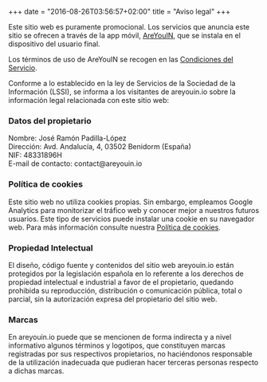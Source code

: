 +++
date = "2016-08-26T03:56:57+02:00"
title = "Aviso legal"
+++
<div class="legal-info">
  <p>Este sitio web es puramente promocional.
  Los servicios que anuncia este sitio se ofrecen a través de la app móvil, <a href="{{% siteurl %}}">AreYouIN</a>, que se instala
  en el dispositivo del usuario final.</p>
  <p>Los términos de uso de AreYouIN se recogen en las
  <a href="{{% siteurl %}}legal/terms/">Condiciones del Servicio</a>.</p>

  <p>Conforme a lo establecido en la ley de Servicios de la Sociedad de la
    Información (LSSI), se informa a los visitantes de areyouin.io sobre la información
    legal relacionada con este sitio web:
  </p>
</div>

<div class="legal-info">
  <h3>Datos del propietario</h3>
  <p>
    Nombre: José Ramón Padilla-López<br />
    Dirección: Avd. Andalucía, 4, 03502 Benidorm (España) <br />
    NIF: 48331896H<br />
    E-mail de contacto: contact@areyouin.io<br />
  </p>
</div>

<div class="legal-info">
  <h3>Política de cookies</h3>
  <p>Este sitio web no utiliza cookies propias. Sin embargo, empleamos Google Analytics
  para monitorizar el tráfico web y conocer mejor a nuestros futuros usuarios. Este tipo
  de servicios puede instalar una cookie en su navegador web. Para más información consulte
  nuestra <a href="{{% siteurl %}}legal/cookies/">Política de cookies</a>.</p>
</div>

<div class="legal-info">
  <h3>Propiedad Intelectual</h3>
  <p>El diseño, código fuente y contenidos del sitio web areyouin.io están protegidos por la legislación española en lo referente a los derechos de propiedad intelectual e industrial a favor de el propietario, quedando prohibida su reproducción, distribución o comunicación pública, total o parcial, sin la autorización expresa del propietario del sitio web.</p>
</div>

<div class="legal-info">
  <h3>Marcas</h3>
  <p>En areyouin.io puede que se mencionen de forma indirecta y a nivel informativo algunos términos y logotipos, que constituyen marcas registradas por sus respectivos propietarios, no haciéndonos responsable de la utilización inadecuada que pudieran hacer terceras personas respecto a dichas marcas.</p>
</div>